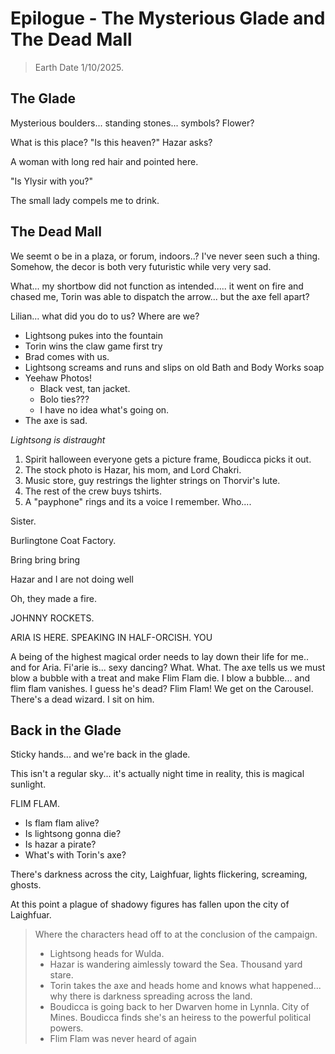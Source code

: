 # Epilogue - The Mysterious Glade and The Dead Mall

> Earth Date 1/10/2025.

## The Glade

Mysterious boulders... standing stones... symbols?
Flower?

What is this place?
"Is this heaven?" Hazar asks?  

A woman with long red hair and pointed here. 

"Is Ylysir with you?"  

The small lady compels me to drink.  


## The Dead Mall

We seemt o be in a plaza, or forum, indoors..? I've never seen such a thing. Somehow, the decor is both very futuristic while very very sad.

What... my shortbow did not function as intended..... it went on fire and chased me, Torin was able to dispatch the arrow... but the axe fell apart?

Lilian... what did you do to us?
Where are we?

- Lightsong pukes into the fountain
- Torin wins the claw game first try
- Brad comes with us.
- Lightsong screams and runs and slips on old Bath and Body Works soap
- Yeehaw Photos!
    - Black vest, tan jacket.
    - Bolo ties???
    - I have no idea what's going on.
- The axe is sad. 

*Lightsong is distraught*  

1. Spirit halloween everyone gets a picture frame, Boudicca picks it out. 
2. The stock photo is Hazar, his mom, and Lord Chakri. 
3. Music store, guy restrings the lighter strings on Thorvir's lute. 
4. The rest of the crew buys tshirts. 
5. A "payphone" rings and its a voice I remember. Who....

Sister.

Burlingtone Coat Factory.

Bring bring bring

Hazar and I are not doing well

Oh, they made a fire.

JOHNNY ROCKETS.

ARIA IS HERE. SPEAKING IN HALF-ORCISH.
YOU

A being of the highest magical order needs to lay down their life for me.. and for Aria.
Fi'arie is... sexy dancing? What. What.
The axe tells us we must blow a bubble with a treat and make Flim Flam die.
I blow a bubble... and flim flam vanishes. I guess he's dead? Flim Flam!
We get on the Carousel. There's a dead wizard. I sit on him.

## Back in the Glade
Sticky hands... and we're back in the glade.

This isn't a regular sky... it's actually night time in reality, this is magical sunlight. 

FLIM FLAM.

- Is flam flam alive?
- Is lightsong gonna die?
- Is hazar a pirate?
- What's with Torin's axe?

There's darkness across the city, Laighfuar, lights flickering, screaming, ghosts.

At this point a plague of shadowy figures has fallen upon the city of Laighfuar. 

> Where the characters head off to at the conclusion of the campaign.
> - Lightsong heads for Wulda.
> - Hazar is wandering aimlessly toward the Sea. Thousand yard stare.
> - Torin takes the axe and heads home and knows what happened... why there is darkness spreading across the land. 
> - Boudicca is going back to her Dwarven home in Lynnla. City of Mines. Boudicca finds she's an heiress to the powerful political powers. 
> - Flim Flam was never heard of again